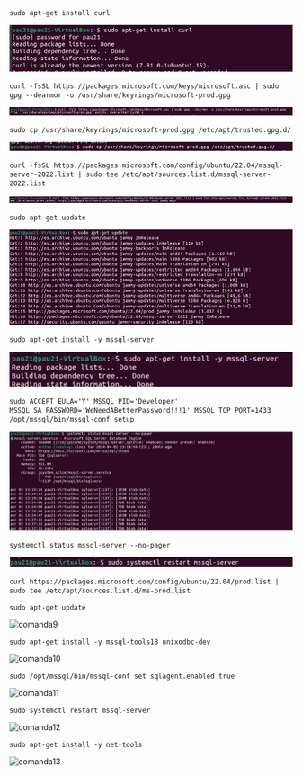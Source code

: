 ```
sudo apt-get install curl 
```
![comanda1](Imatges/1.png)
<br>
```
curl -fsSL https://packages.microsoft.com/keys/microsoft.asc | sudo gpg --dearmor -o /usr/share/keyrings/microsoft-prod.gpg
```
![comanda2](Imatges/2.jpg)
```
sudo cp /usr/share/keyrings/microsoft-prod.gpg /etc/apt/trusted.gpg.d/
```
![comanda3](Imatges/3.jpg)
<br>
```
curl -fsSL https://packages.microsoft.com/config/ubuntu/22.04/mssql-server-2022.list | sudo tee /etc/apt/sources.list.d/mssql-server-2022.list
```
![comanda4](Imatges/4.jpg)
<br>
```
sudo apt-get update
```
![comanda5](Imatges/5.jpg)
<br>
```
sudo apt-get install -y mssql-server
```
![comanda6](Imatges/update.jpg)
<br>

```
sudo ACCEPT_EULA='Y' MSSQL_PID='Developer' MSSQL_SA_PASSWORD='WeNeedABetterPassword!!!1' MSSQL_TCP_PORT=1433 /opt/mssql/bin/mssql-conf setup
```
![comanda7](Imatges/7.jpg)
<br>
```
systemctl status mssql-server --no-pager
```
![comanda15](Imatges/15.jpg)
<br>
```
curl https://packages.microsoft.com/config/ubuntu/22.04/prod.list | sudo tee /etc/apt/sources.list.d/ms-prod.list
````

```
sudo apt-get update
```
![comanda9](Imatges/9.jpg)
```
sudo apt-get install -y mssql-tools18 unixodbc-dev
```
![comanda10](Imatges/10.jpg)

```
sudo /opt/mssql/bin/mssql-conf set sqlagent.enabled true
```
![comanda11](Imatges/11.jpg)

```
sudo systemctl restart mssql-server
```
![comanda12](Imatges/12.jpg)

```
sudo apt-get install -y net-tools
````
![comanda13](Imatges/13.jpg)


